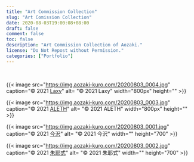 ```yaml
---
title: "Art Commission Collection"
slug: "Art Comission Collection"
date: 2020-08-03T19:00:08+08:00
draft: false
comment: false
toc: false
description: "Art Commission Collection of Aozaki."
license: "Do Not Repost without Permission."
categories: ["Portfolio"]
---
```


<br>

{{< image src="https://img.aozaki-kuro.com/20200803_0004.jpg" caption="© 2021 [Laxy](https://twitter.com/laxyiii/status/1385985122332155908)" alt= "© 2021 Laxy" width="800px" height="" >}}

{{< image src="https://img.aozaki-kuro.com/20200803_0003.jpg" caption="© 2021 [ALETH](https://twitter.com/riva_poul/status/1377187662084341760)" alt= "© 2021 ALETH" width="800px" height="" >}}

{{< image src="https://img.aozaki-kuro.com/20200803_0001.jpg" caption="© 2021 [今沢](https://twitter.com/animarcat)" alt= "© 2021 今沢" width="" height="700" >}}

{{< image src="https://img.aozaki-kuro.com/20200803_0002.jpg" caption="© 2021 [朱耶式](https://twitter.com/akaya_siki/status/1371584249745186817)" alt= "© 2021 朱耶式" width="" height="700" >}}
